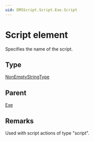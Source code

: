 ```yaml
---
uid: DMSScript.Script.Exe.Script
---
```


# Script element

Specifies the name of the script.

## Type

[NonEmptyStringType](xref:Automation-NonEmptyStringType)

## Parent

[Exe](xref:DMSScript.Script.Exe)

## Remarks

Used with script actions of type "script".
